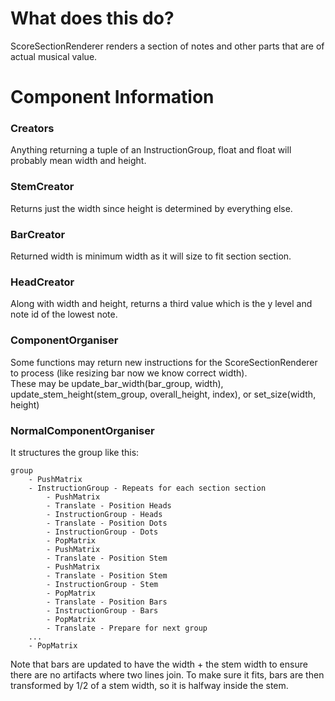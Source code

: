 # What does this do?
ScoreSectionRenderer renders a section of notes and other parts that are of actual musical value.

# Component Information
### Creators
Anything returning a tuple of an InstructionGroup, float and float will probably mean width and height.

### StemCreator
Returns just the width since height is determined by everything else.

### BarCreator
Returned width is minimum width as it will size to fit section section.

### HeadCreator
Along with width and height, returns a third value which is the y level and note id of the lowest note.

### ComponentOrganiser
Some functions may return new instructions for the ScoreSectionRenderer to process (like resizing bar now we know 
correct width).  
These may be update_bar_width(bar_group, width), update_stem_height(stem_group, overall_height, index), or 
set_size(width, height)

### NormalComponentOrganiser
It structures the group like this:
```
group
    - PushMatrix
    - InstructionGroup - Repeats for each section section
        - PushMatrix
        - Translate - Position Heads
        - InstructionGroup - Heads
        - Translate - Position Dots
        - InstructionGroup - Dots
        - PopMatrix
        - PushMatrix
        - Translate - Position Stem
        - PushMatrix
        - Translate - Position Stem
        - InstructionGroup - Stem
        - PopMatrix
        - Translate - Position Bars
        - InstructionGroup - Bars
        - PopMatrix
        - Translate - Prepare for next group
    ...
    - PopMatrix
```
Note that bars are updated to have the width + the stem width to ensure there are no artifacts where two lines join. 
To make sure it fits, bars are then transformed by 1/2 of a stem width, so it is halfway inside the stem.

